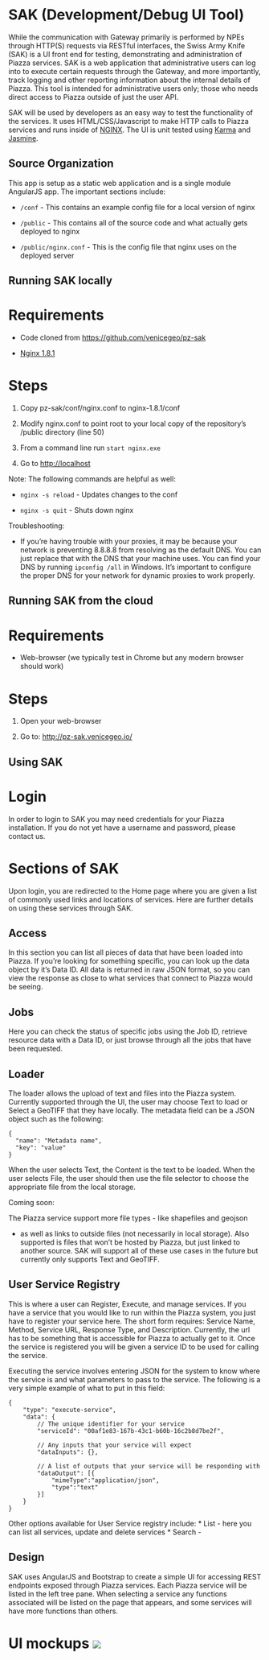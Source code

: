 # SAK (Development/Debug UI Tool)

While the communication with Gateway primarily is performed by NPEs
through HTTP(S) requests via RESTful interfaces, the Swiss Army Knife
(SAK) is a UI front end for testing, demonstrating and administration of
Piazza services. SAK is a web application that administrative users can
log into to execute certain requests through the Gateway, and more
importantly, track logging and other reporting information about the
internal details of Piazza. This tool is intended for administrative
users only; those who needs direct access to Piazza outside of just the
user API.

SAK will be used by developers as an easy way to test the functionality
of the services. It uses HTML/CSS/Javascript to make HTTP calls to
Piazza services and runs inside of [NGINX](http://nginx.org/). The UI is
unit tested using
[Karma](https://karma-runner.github.io/0.13/index.html) and
[Jasmine](http://jasmine.github.io/2.4/introduction.html).

## Source Organization

This app is setup as a static web application and is a single module
AngularJS app. The important sections include:

-   `/conf` - This contains an example config file for a local version
    of nginx

-   `/public` - This contains all of the source code and what actually
    gets deployed to nginx

-   `/public/nginx.conf` - This is the config file that nginx uses on
    the deployed server

## Running SAK locally

# Requirements

-   Code cloned from <https://github.com/venicegeo/pz-sak>

-   [Nginx 1.8.1](http://nginx.org/en/download.html)

# Steps

1.  Copy pz-sak/conf/nginx.conf to nginx-1.8.1/conf

2.  Modify nginx.conf to point root to your local copy of the
    repository’s /public directory (line 50)

3.  From a command line run `start nginx.exe`

4.  Go to <http://localhost>

Note: The following commands are helpful as well:

-   `nginx -s reload` - Updates changes to the conf

-   `nginx -s quit` - Shuts down nginx

Troubleshooting:

-   If you’re having trouble with your proxies, it may be because your
    network is preventing 8.8.8.8 from resolving as the default DNS. You
    can just replace that with the DNS that your machine uses. You can
    find your DNS by running `ipconfig /all` in Windows. It’s important
    to configure the proper DNS for your network for dynamic proxies to
    work properly.

## Running SAK from the cloud

# Requirements

-   Web-browser (we typically test in Chrome but any modern browser
    should work)

# Steps

1.  Open your web-browser

2.  Go to: <http://pz-sak.venicegeo.io/>

## Using SAK

# Login

In order to login to SAK you may need credentials for your Piazza
installation. If you do not yet have a username and password, please
contact us.

# Sections of SAK

Upon login, you are redirected to the Home page where you are given a
list of commonly used links and locations of services. Here are further
details on using these services through SAK.

## Access

In this section you can list all pieces of data that have been loaded
into Piazza. If you’re looking for something specific, you can look up
the data object by it’s Data ID. All data is returned in raw JSON
format, so you can view the response as close to what services that
connect to Piazza would be seeing.

## Jobs

Here you can check the status of specific jobs using the Job ID,
retrieve resource data with a Data ID, or just browse through all the
jobs that have been requested.

## Loader

The loader allows the upload of text and files into the Piazza system.
Currently supported through the UI, the user may choose Text to load or
Select a GeoTIFF that they have locally. The metadata field can be a
JSON object such as the following:

    {
      "name": "Metadata name",
      "key": "value"
    }

When the user selects Text, the Content is the text to be loaded. When
the user selects File, the user should then use the file selector to
choose the appropriate file from the local storage.

Coming soon:

The Piazza service support more file types - like shapefiles and geojson
- as well as links to outside files (not necessarily in local storage).
Also supported is files that won’t be hosted by Piazza, but just linked
to another source. SAK will support all of these use cases in the future
but currently only supports Text and GeoTIFF.

## User Service Registry

This is where a user can Register, Execute, and manage services. If you
have a service that you would like to run within the Piazza system, you
just have to register your service here. The short form requires:
Service Name, Method, Service URL, Response Type, and Description.
Currently, the url has to be something that is accessible for Piazza to
actually get to it. Once the service is registered you will be given a
service ID to be used for calling the service.

Executing the service involves entering JSON for the system to know
where the service is and what parameters to pass to the service. The
following is a very simple example of what to put in this field:

    {
        "type": "execute-service",
        "data": {
            // The unique identifier for your service
            "serviceId": "00af1e83-167b-43c1-b60b-16c2b8d7be2f",

            // Any inputs that your service will expect
            "dataInputs": {},

            // A list of outputs that your service will be responding with
            "dataOutput": [{
                "mimeType":"application/json",
                "type":"text"
            }]
        }
    }

Other options available for User Service registry include: \* List -
here you can list all services, update and delete services \* Search -

## Design

SAK uses AngularJS and Bootstrap to create a simple UI for accessing
REST endpoints exposed through Piazza services. Each Piazza service will
be listed in the left tree pane. When selecting a service any functions
associated will be listed on the page that appears, and some services
will have more functions than others.

# UI mockups ![](:images/sak-tree-branches.png)
